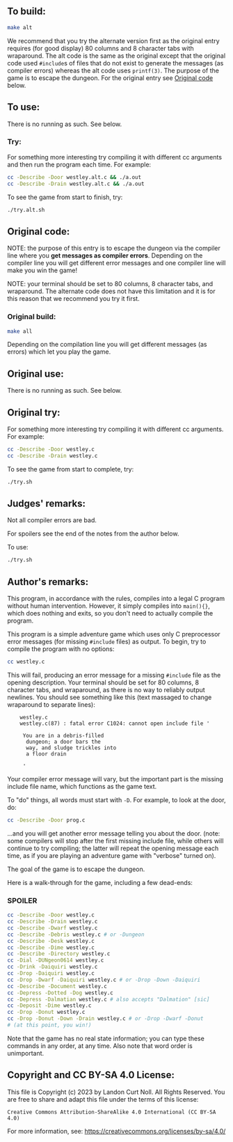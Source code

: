## To build:

```sh
make alt
```

We recommend that you try the alternate version first as the original entry
requires (for good display) 80 columns and 8 character tabs with wraparound. The
alt code is the same as the original except that the original code used
`#include`s of files that do not exist to generate the messages (as compiler
errors) whereas the alt code uses `printf(3)`. The purpose of the game is to
escape the dungeon. For the original entry see [Original code](#original-code)
below.


## To use:

There is no running as such. See below.


### Try:

For something more interesting try compiling it with
different cc arguments and then run the program each time.  For example:

```sh
cc -Describe -Door westley.alt.c && ./a.out
cc -Describe -Drain westley.alt.c && ./a.out
```

To see the game from start to finish, try:

```sh
./try.alt.sh
```


## Original code:

NOTE: the purpose of this entry is to escape the dungeon via the compiler line
where you **get messages as compiler errors**. Depending on the compiler line you
will get different error messages and one compiler line will make you win the
game!

NOTE: your terminal should be set to 80 columns, 8 character tabs, and
wraparound. The alternate code does not have this limitation and it is for this
reason that we recommend you try it first.


### Original build:

```sh
make all
```

Depending on the compilation line you will get different messages (as errors)
which let you play the game.


## Original use:

There is no running as such. See below.


## Original try:

For something more interesting try compiling it with
different cc arguments.  For example:

```sh
cc -Describe -Door westley.c
cc -Describe -Drain westley.c
```

To see the game from start to complete, try:

```sh
./try.sh
```


## Judges' remarks:

Not all compiler errors are bad.

For spoilers see the end of the notes from the author below.

To use:

```sh
./try.sh
```


## Author's remarks:

This program, in accordance with the rules, compiles into a legal
C program without human intervention.  However, it simply compiles
into `main(){}`, which does nothing and exits, so you don't need
to actually compile the program.

This program is a simple adventure game which uses only C preprocessor
error messages (for missing `#include` files) as output.  To begin,
try to compile the program with no options:

```sh
cc westley.c
```

This will fail, producing an error message for a missing `#include`
file as the opening description.  Your terminal should be set for
80 columns, 8 character tabs, and wraparound, as there is no way
to reliably output newlines.  You should see something like this
(text massaged to change wraparound to separate lines):

```
    westley.c
    westley.c(87) : fatal error C1024: cannot open include file '

     You are in a debris-filled
      dungeon; a door bars the
      way, and sludge trickles into
      a floor drain

     '
```

Your compiler error message will vary, but the important part is the
missing include file name, which functions as the game text.

To "do" things, all words must start with `-D`.  For example, to
look at the door, do:

```sh
cc -Describe -Door prog.c
```

...and you will get another error message telling you about the door.
(note: some compilers will stop after the first missing include file,
while others will continue to try compiling; the latter will repeat
the opening message each time, as if you are playing an adventure game
with "verbose" turned on).

The goal of the game is to escape the dungeon.

Here is a walk-through for the game, including a few dead-ends:


### SPOILER

```sh
cc -Describe -Door westley.c
cc -Describe -Drain westley.c
cc -Describe -Dwarf westley.c
cc -Describe -Debris westley.c # or -Dungeon
cc -Describe -Desk westley.c
cc -Describe -Dime westley.c
cc -Describe -Directory westley.c
cc -Dial -DUNgeon0614 westley.c
cc -Drink -Daiquiri westley.c
cc -Drop -Daiquiri westley.c
cc -Drop -Dwarf -Daiquiri westley.c # or -Drop -Down -Daiquiri
cc -Describe -Document westley.c
cc -Depress -Dotted -Dog westley.c
cc -Depress -Dalmatian westley.c # also accepts "Dalmation" [sic]
cc -Deposit -Dime westley.c
cc -Drop -Donut westley.c
cc -Drop -Donut -Down -Drain westley.c # or -Drop -Dwarf -Donut
# (at this point, you win!)
```

Note that the game has no real state information; you can type these
commands in any order, at any time.  Also note that word order is
unimportant.


## Copyright and CC BY-SA 4.0 License:

This file is Copyright (c) 2023 by Landon Curt Noll.  All Rights Reserved.
You are free to share and adapt this file under the terms of this license:

    Creative Commons Attribution-ShareAlike 4.0 International (CC BY-SA 4.0)

For more information, see: https://creativecommons.org/licenses/by-sa/4.0/
